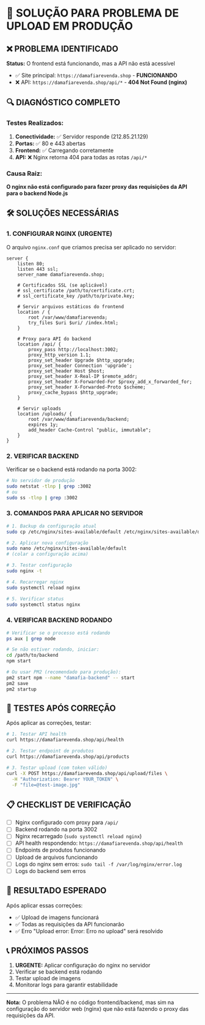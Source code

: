 # 🚨 SOLUÇÃO PARA PROBLEMA DE UPLOAD EM PRODUÇÃO

## ❌ PROBLEMA IDENTIFICADO

**Status:** O frontend está funcionando, mas a API não está acessível
- ✅ Site principal: `https://damafiarevenda.shop` - **FUNCIONANDO**
- ❌ API: `https://damafiarevenda.shop/api/*` - **404 Not Found (nginx)**

## 🔍 DIAGNÓSTICO COMPLETO

### Testes Realizados:
1. **Conectividade:** ✅ Servidor responde (212.85.21.129)
2. **Portas:** ✅ 80 e 443 abertas
3. **Frontend:** ✅ Carregando corretamente
4. **API:** ❌ Nginx retorna 404 para todas as rotas `/api/*`

### Causa Raiz:
**O nginx não está configurado para fazer proxy das requisições da API para o backend Node.js**

## 🛠️ SOLUÇÕES NECESSÁRIAS

### 1. CONFIGURAR NGINX (URGENTE)

O arquivo `nginx.conf` que criamos precisa ser aplicado no servidor:

```nginx
server {
    listen 80;
    listen 443 ssl;
    server_name damafiarevenda.shop;
    
    # Certificados SSL (se aplicável)
    # ssl_certificate /path/to/certificate.crt;
    # ssl_certificate_key /path/to/private.key;
    
    # Servir arquivos estáticos do frontend
    location / {
        root /var/www/damafiarevenda;
        try_files $uri $uri/ /index.html;
    }
    
    # Proxy para API do backend
    location /api/ {
        proxy_pass http://localhost:3002;
        proxy_http_version 1.1;
        proxy_set_header Upgrade $http_upgrade;
        proxy_set_header Connection 'upgrade';
        proxy_set_header Host $host;
        proxy_set_header X-Real-IP $remote_addr;
        proxy_set_header X-Forwarded-For $proxy_add_x_forwarded_for;
        proxy_set_header X-Forwarded-Proto $scheme;
        proxy_cache_bypass $http_upgrade;
    }
    
    # Servir uploads
    location /uploads/ {
        root /var/www/damafiarevenda/backend;
        expires 1y;
        add_header Cache-Control "public, immutable";
    }
}
```

### 2. VERIFICAR BACKEND

Verificar se o backend está rodando na porta 3002:

```bash
# No servidor de produção
sudo netstat -tlnp | grep :3002
# ou
sudo ss -tlnp | grep :3002
```

### 3. COMANDOS PARA APLICAR NO SERVIDOR

```bash
# 1. Backup da configuração atual
sudo cp /etc/nginx/sites-available/default /etc/nginx/sites-available/default.backup

# 2. Aplicar nova configuração
sudo nano /etc/nginx/sites-available/default
# (colar a configuração acima)

# 3. Testar configuração
sudo nginx -t

# 4. Recarregar nginx
sudo systemctl reload nginx

# 5. Verificar status
sudo systemctl status nginx
```

### 4. VERIFICAR BACKEND RODANDO

```bash
# Verificar se o processo está rodando
ps aux | grep node

# Se não estiver rodando, iniciar:
cd /path/to/backend
npm start

# Ou usar PM2 (recomendado para produção):
pm2 start npm --name "damafia-backend" -- start
pm2 save
pm2 startup
```

## 🧪 TESTES APÓS CORREÇÃO

Após aplicar as correções, testar:

```bash
# 1. Testar API health
curl https://damafiarevenda.shop/api/health

# 2. Testar endpoint de produtos
curl https://damafiarevenda.shop/api/products

# 3. Testar upload (com token válido)
curl -X POST https://damafiarevenda.shop/api/upload/files \
  -H "Authorization: Bearer YOUR_TOKEN" \
  -F "file=@test-image.jpg"
```

## 📋 CHECKLIST DE VERIFICAÇÃO

- [ ] Nginx configurado com proxy para `/api/`
- [ ] Backend rodando na porta 3002
- [ ] Nginx recarregado (`sudo systemctl reload nginx`)
- [ ] API health respondendo: `https://damafiarevenda.shop/api/health`
- [ ] Endpoints de produtos funcionando
- [ ] Upload de arquivos funcionando
- [ ] Logs do nginx sem erros: `sudo tail -f /var/log/nginx/error.log`
- [ ] Logs do backend sem erros

## 🚀 RESULTADO ESPERADO

Após aplicar essas correções:
- ✅ Upload de imagens funcionará
- ✅ Todas as requisições da API funcionarão
- ✅ Erro "Upload error: Error: Erro no upload" será resolvido

## 📞 PRÓXIMOS PASSOS

1. **URGENTE:** Aplicar configuração do nginx no servidor
2. Verificar se backend está rodando
3. Testar upload de imagens
4. Monitorar logs para garantir estabilidade

---

**Nota:** O problema NÃO é no código frontend/backend, mas sim na configuração do servidor web (nginx) que não está fazendo o proxy das requisições da API.